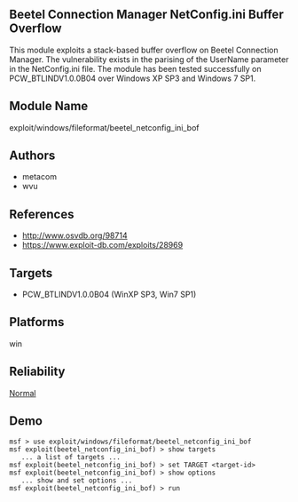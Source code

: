 ## Beetel Connection Manager NetConfig.ini Buffer Overflow

This module exploits a stack-based buffer overflow on Beetel 
Connection Manager. The vulnerability exists in the parising 
of the UserName parameter in the NetConfig.ini file. The 
module has been tested successfully on PCW_BTLINDV1.0.0B04 
over Windows XP SP3 and Windows 7 SP1.


## Module Name
exploit/windows/fileformat/beetel_netconfig_ini_bof

## Authors
* metacom
* wvu


## References
* http://www.osvdb.org/98714
* https://www.exploit-db.com/exploits/28969



## Targets
* PCW_BTLINDV1.0.0B04 (WinXP SP3, Win7 SP1)


## Platforms
win

## Reliability
[Normal](https://github.com/rapid7/metasploit-framework/wiki/Exploit-Ranking)

## Demo

```
msf > use exploit/windows/fileformat/beetel_netconfig_ini_bof
msf exploit(beetel_netconfig_ini_bof) > show targets
   ... a list of targets ...
msf exploit(beetel_netconfig_ini_bof) > set TARGET <target-id>
msf exploit(beetel_netconfig_ini_bof) > show options
   ... show and set options ...
msf exploit(beetel_netconfig_ini_bof) > run
```
    
    